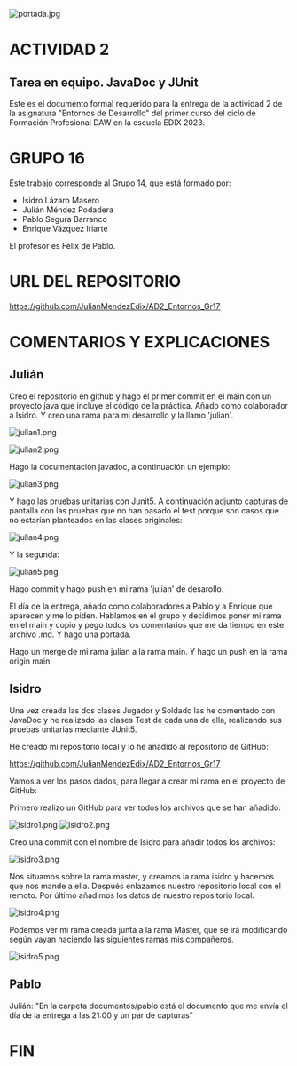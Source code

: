 ![portada.jpg](img/portada.jpg)

# ACTIVIDAD 2
## Tarea en equipo. JavaDoc y JUnit

Este es el documento formal requerido para la entrega de la actividad 2 de la asignatura "Entornos de Desarrollo" del primer curso del ciclo de Formación Profesional DAW en la escuela EDIX 2023.
# GRUPO 16

Este trabajo corresponde al Grupo 14, que está formado por:

 - Isidro Lázaro Masero
 - Julián Méndez Podadera
 - Pablo Segura Barranco
 - Enrique Vázquez Iriarte

 El profesor  es Félix de Pablo.

# URL DEL REPOSITORIO

https://github.com/JulianMendezEdix/AD2_Entornos_Gr17

# COMENTARIOS Y EXPLICACIONES

## Julián

Creo el repositorio en github y hago el primer commit en el main con un proyecto java que incluye el código de la práctica. Añado como colaborador a Isidro. Y creo una rama para mi desarrollo y la llamo 'julian'.

![julian1.png](img/julian1.jpg)

![julian2.png](img/julian2.jpg)

Hago la documentación javadoc, a continuación un ejemplo:

![julian3.png](img/julian3.jpg)

Y hago las pruebas unitarias con Junit5. A continuación adjunto capturas de pantalla con las pruebas que no han pasado el test porque son casos que no estarían planteados en las clases originales:

![julian4.png](img/julian4.jpg)

Y la segunda:

![julian5.png](img/julian5.jpg)

Hago commit y hago push en mi rama 'julian' de desarollo.

El día de la entrega, añado como colaboradores a Pablo y a Enrique que aparecen y me lo piden. Hablamos en el grupo y decidimos poner mi rama en el main y copio y pego todos los comentarios que me da tiempo en este archivo .md. Y hago una portada.

Hago un merge de mi rama julian a la rama main. Y hago un push en la rama origin main.


## Isidro

Una vez creada las dos clases Jugador y Soldado las he comentado con JavaDoc y he realizado las clases Test de cada una de ella, realizando sus pruebas unitarias mediante JUnit5.

He creado mi repositorio local y lo he añadido al repositorio de GitHub:

https://github.com/JulianMendezEdix/AD2_Entornos_Gr17

Vamos a ver los pasos dados, para llegar a crear mi rama en el proyecto de GitHub:

Primero realizo un GitHub para ver todos los archivos que se han añadido:

![isidro1.png](img/isidro1.png)
![isidro2.png](img/isidro2.png)

Creo una commit con el nombre de Isidro para añadir todos los archivos:

![isidro3.png](img/isidro3.png)

Nos situamos sobre la rama master, y creamos la rama isidro y hacemos que nos mande a ella.
Después enlazamos nuestro repositorio local con el remoto.
Por último añadimos los datos de nuestro repositorio local.

![isidro4.png](img/isidro4.png)

Podemos ver mi rama creada junta a la rama Máster, que se irá modificando según vayan haciendo las siguientes ramas mis compañeros.

![isidro5.png](img/isidro5.png)

## Pablo

Julián: "En la carpeta documentos/pablo está el documento que me envía el día de la entrega a las 21:00 y un par de capturas"

# FIN

